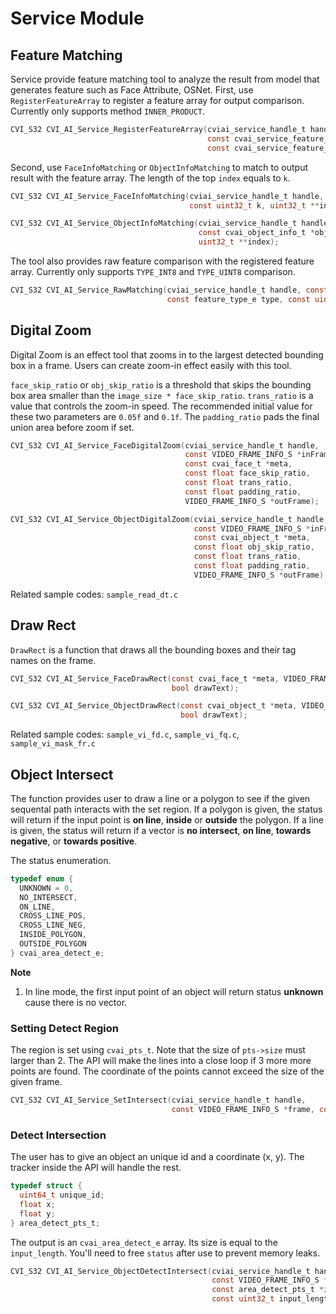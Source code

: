 # Service Module

## Feature Matching

Service provide feature matching tool to analyze the result from model that generates feature such as Face Attribute, OSNet. First, use ``RegisterFeatureArray`` to register a feature array for output comparison. Currently only supports method ``INNER_PRODUCT``.

```c
CVI_S32 CVI_AI_Service_RegisterFeatureArray(cviai_service_handle_t handle,
                                            const cvai_service_feature_array_t featureArray,
                                            const cvai_service_feature_matching_e method);
```

Second, use ``FaceInfoMatching`` or ``ObjectInfoMatching`` to match to output result with the feature array. The length of the top ``index`` equals to ``k``.

```c
CVI_S32 CVI_AI_Service_FaceInfoMatching(cviai_service_handle_t handle, const cvai_face_t *face,
                                        const uint32_t k, uint32_t **index);

CVI_S32 CVI_AI_Service_ObjectInfoMatching(cviai_service_handle_t handle,
                                          const cvai_object_info_t *object_info, const uint32_t k,
                                          uint32_t **index);
```

The tool also provides raw feature comparison with the registered feature array. Currently only supports ``TYPE_INT8`` and ``TYPE_UINT8`` comparison.

```c
CVI_S32 CVI_AI_Service_RawMatching(cviai_service_handle_t handle, const uint8_t *feature,
                                   const feature_type_e type, const uint32_t k, uint32_t **index);
```

## Digital Zoom

Digital Zoom is an effect tool that zooms in to the largest detected bounding box in a frame. Users can create zoom-in effect easily with this tool.

``face_skip_ratio`` or ``obj_skip_ratio`` is a threshold that skips the bounding box area smaller than the ``image_size * face_skip_ratio``. ``trans_ratio`` is a value that controls the zoom-in speed. The recommended initial value for these two parameters are ``0.05f`` and ``0.1f``. The ``padding_ratio`` pads the final union area before zoom if set.

```c
CVI_S32 CVI_AI_Service_FaceDigitalZoom(cviai_service_handle_t handle,
                                       const VIDEO_FRAME_INFO_S *inFrame,
                                       const cvai_face_t *meta,
                                       const float face_skip_ratio,
                                       const float trans_ratio,
                                       const float padding_ratio,
                                       VIDEO_FRAME_INFO_S *outFrame);

CVI_S32 CVI_AI_Service_ObjectDigitalZoom(cviai_service_handle_t handle,
                                         const VIDEO_FRAME_INFO_S *inFrame,
                                         const cvai_object_t *meta,
                                         const float obj_skip_ratio,
                                         const float trans_ratio,
                                         const float padding_ratio,
                                         VIDEO_FRAME_INFO_S *outFrame);
```

Related sample codes: ``sample_read_dt.c``

## Draw Rect

``DrawRect`` is a function that draws all the bounding boxes and their tag names on the frame.

```c
CVI_S32 CVI_AI_Service_FaceDrawRect(const cvai_face_t *meta, VIDEO_FRAME_INFO_S *frame,
                                    bool drawText);

CVI_S32 CVI_AI_Service_ObjectDrawRect(const cvai_object_t *meta, VIDEO_FRAME_INFO_S *frame,
                                      bool drawText);
```

Related sample codes: ``sample_vi_fd.c``, ``sample_vi_fq.c``, ``sample_vi_mask_fr.c``


## Object Intersect

The function provides user to draw a line or a polygon to see if the given sequental path interacts with the set region. If a polygon is given, the status will return if the input point is **on line**, **inside** or **outside** the polygon. If a line is given, the status will return if a vector is **no intersect**, **on line**, **towards negative**, or **towards positive**.

The status enumeration.

```c
typedef enum {
  UNKNOWN = 0,
  NO_INTERSECT,
  ON_LINE,
  CROSS_LINE_POS,
  CROSS_LINE_NEG,
  INSIDE_POLYGON,
  OUTSIDE_POLYGON
} cvai_area_detect_e;
```

**Note**

1. In line mode, the first input point of an object will return status **unknown** cause there is no vector.

### Setting Detect Region

The region is set using ``cvai_pts_t``. Note that the size of ``pts->size`` must larger than 2. The API will make the lines into a close loop if 3 more more points are found. The coordinate of the points cannot exceed the size of the given frame.

```c
CVI_S32 CVI_AI_Service_SetIntersect(cviai_service_handle_t handle,
                                    const VIDEO_FRAME_INFO_S *frame, const cvai_pts_t *pts);
```

### Detect Intersection

The user has to give an object an unique id and a coordinate (x, y). The tracker inside the API will handle the rest.

```c
typedef struct {
  uint64_t unique_id;
  float x;
  float y;
} area_detect_pts_t;
```

The output is an ``cvai_area_detect_e`` array. Its size is equal to the ``input_length``. You'll need to free ``status`` after use to prevent memory leaks.

```c
CVI_S32 CVI_AI_Service_ObjectDetectIntersect(cviai_service_handle_t handle,
                                             const VIDEO_FRAME_INFO_S *frame,
                                             const area_detect_pts_t *input,
                                             const uint32_t input_length, cvai_area_detect_e **status);
```
